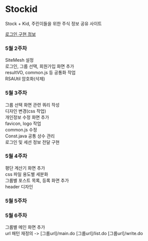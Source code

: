 # Stockid
Stock + Kid, 주린이들을 위한 주식 정보 공유 사이트

[로그인 구현 정보](https://github.com/ynjch97/Stockid/wiki/Login-%EA%B8%B0%EB%8A%A5-%EA%B5%AC%ED%98%84-%EC%A0%95%EB%B3%B4)

### 5월 2주차
SiteMesh 설정  
로그인, 그룹 선택, 회원가입 화면 추가  
resultVO, common.js 등 공통화 작업  
RSAUtil 암호화(삭제)  

### 5월 3주차
그룹 선택 화면 관련 쿼리 작성  
디자인 변경(css 작업)  
개인정보 수정 화면 추가  
favicon, logo 작업  
common.js 수정  
Const.java 공통 상수 관리  
로그인 및 세션 정보 전달 구현  

### 5월 4주차
평단 계산기 화면 추가  
css 파일 용도별 세분화  
그룹별 포스트 목록, 등록 화면 추가  
header 디자인  

### 5월 5주차

### 5월 6주차
그룹별 메인 화면 추가  
url 패턴 재정의 -> [그룹url]/main.do [그룹url]/list.do [그룹url]/write.do  
